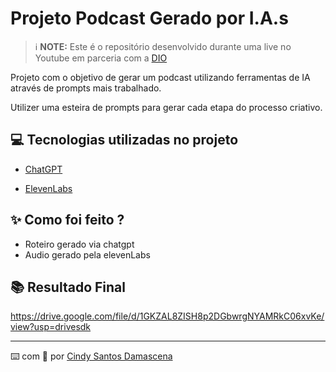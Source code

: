 

# Projeto Podcast Gerado por I.A.s


 > ℹ️ **NOTE:** Este é o repositório desenvolvido durante uma live no Youtube em parceria com a [DIO](https://dio.me)

Projeto com o objetivo de gerar um podcast utilizando ferramentas de IA através de prompts mais trabalhado.

Utilizer uma esteira de prompts para gerar cada etapa do processo criativo.

## 💻 Tecnologias utilizadas no projeto

- [ChatGPT](https://chat.openai.com/) 

- [ElevenLabs](https://beta.elevenlabs.io/)


## ✨ Como foi feito ?

- Roteiro gerado via chatgpt
- Audio gerado pela elevenLabs

## 📚 Resultado Final


https://drive.google.com/file/d/1GKZAL8ZISH8p2DGbwrgNYAMRkC06xvKe/view?usp=drivesdk



    

---

⌨️ com 💜 por [Cindy Santos Damascena ](https://github.com/dashboard)
